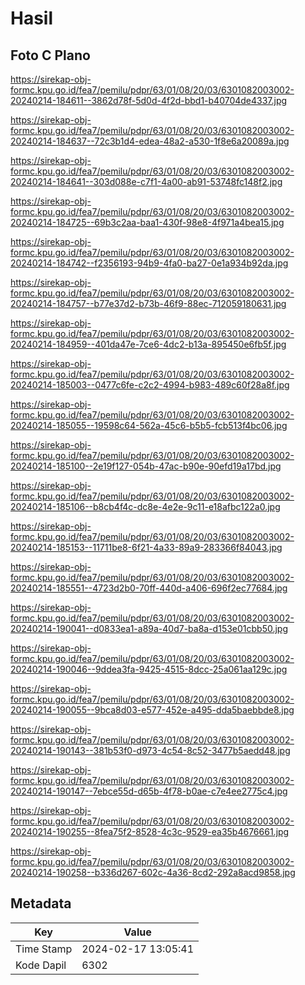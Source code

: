 # Hasil

## Foto C Plano

https://sirekap-obj-formc.kpu.go.id/fea7/pemilu/pdpr/63/01/08/20/03/6301082003002-20240214-184611--3862d78f-5d0d-4f2d-bbd1-b40704de4337.jpg

https://sirekap-obj-formc.kpu.go.id/fea7/pemilu/pdpr/63/01/08/20/03/6301082003002-20240214-184637--72c3b1d4-edea-48a2-a530-1f8e6a20089a.jpg

https://sirekap-obj-formc.kpu.go.id/fea7/pemilu/pdpr/63/01/08/20/03/6301082003002-20240214-184641--303d088e-c7f1-4a00-ab91-53748fc148f2.jpg

https://sirekap-obj-formc.kpu.go.id/fea7/pemilu/pdpr/63/01/08/20/03/6301082003002-20240214-184725--69b3c2aa-baa1-430f-98e8-4f971a4bea15.jpg

https://sirekap-obj-formc.kpu.go.id/fea7/pemilu/pdpr/63/01/08/20/03/6301082003002-20240214-184742--f2356193-94b9-4fa0-ba27-0e1a934b92da.jpg

https://sirekap-obj-formc.kpu.go.id/fea7/pemilu/pdpr/63/01/08/20/03/6301082003002-20240214-184757--b77e37d2-b73b-46f9-88ec-712059180631.jpg

https://sirekap-obj-formc.kpu.go.id/fea7/pemilu/pdpr/63/01/08/20/03/6301082003002-20240214-184959--401da47e-7ce6-4dc2-b13a-895450e6fb5f.jpg

https://sirekap-obj-formc.kpu.go.id/fea7/pemilu/pdpr/63/01/08/20/03/6301082003002-20240214-185003--0477c6fe-c2c2-4994-b983-489c60f28a8f.jpg

https://sirekap-obj-formc.kpu.go.id/fea7/pemilu/pdpr/63/01/08/20/03/6301082003002-20240214-185055--19598c64-562a-45c6-b5b5-fcb513f4bc06.jpg

https://sirekap-obj-formc.kpu.go.id/fea7/pemilu/pdpr/63/01/08/20/03/6301082003002-20240214-185100--2e19f127-054b-47ac-b90e-90efd19a17bd.jpg

https://sirekap-obj-formc.kpu.go.id/fea7/pemilu/pdpr/63/01/08/20/03/6301082003002-20240214-185106--b8cb4f4c-dc8e-4e2e-9c11-e18afbc122a0.jpg

https://sirekap-obj-formc.kpu.go.id/fea7/pemilu/pdpr/63/01/08/20/03/6301082003002-20240214-185153--11711be8-6f21-4a33-89a9-283366f84043.jpg

https://sirekap-obj-formc.kpu.go.id/fea7/pemilu/pdpr/63/01/08/20/03/6301082003002-20240214-185551--4723d2b0-70ff-440d-a406-696f2ec77684.jpg

https://sirekap-obj-formc.kpu.go.id/fea7/pemilu/pdpr/63/01/08/20/03/6301082003002-20240214-190041--d0833ea1-a89a-40d7-ba8a-d153e01cbb50.jpg

https://sirekap-obj-formc.kpu.go.id/fea7/pemilu/pdpr/63/01/08/20/03/6301082003002-20240214-190046--9ddea3fa-9425-4515-8dcc-25a061aa129c.jpg

https://sirekap-obj-formc.kpu.go.id/fea7/pemilu/pdpr/63/01/08/20/03/6301082003002-20240214-190055--9bca8d03-e577-452e-a495-dda5baebbde8.jpg

https://sirekap-obj-formc.kpu.go.id/fea7/pemilu/pdpr/63/01/08/20/03/6301082003002-20240214-190143--381b53f0-d973-4c54-8c52-3477b5aedd48.jpg

https://sirekap-obj-formc.kpu.go.id/fea7/pemilu/pdpr/63/01/08/20/03/6301082003002-20240214-190147--7ebce55d-d65b-4f78-b0ae-c7e4ee2775c4.jpg

https://sirekap-obj-formc.kpu.go.id/fea7/pemilu/pdpr/63/01/08/20/03/6301082003002-20240214-190255--8fea75f2-8528-4c3c-9529-ea35b4676661.jpg

https://sirekap-obj-formc.kpu.go.id/fea7/pemilu/pdpr/63/01/08/20/03/6301082003002-20240214-190258--b336d267-602c-4a36-8cd2-292a8acd9858.jpg


## Metadata

| Key        | Value               |
| ---------- | ------------------- |
| Time Stamp | 2024-02-17 13:05:41 |
| Kode Dapil | 6302                |



